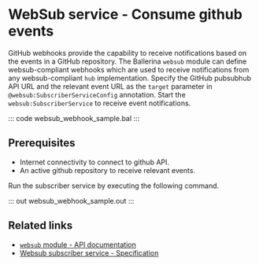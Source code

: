 # WebSub service - Consume github events

GitHub webhooks provide the capability to receive notifications based on the events in a GitHub repository. The Ballerina `websub` module can define websub-compliant webhooks which are used to receive notifications from any websub-compliant `hub` implementation. Specify the GitHub pubsubhub API URL and the relevant event URL as the `target` parameter in `@websub:SubscriberServiceConfig` annotation. Start the `websub:SubscriberService` to receive event notifications.

::: code websub_webhook_sample.bal :::

## Prerequisites
- Internet connectivity to connect to github API.
- An active github repository to receive relevant events. 

Run the subscriber service by executing the following command.

::: out websub_webhook_sample.out :::

## Related links
- [`websub` module - API documentation](https://lib.ballerina.io/ballerina/websub/latest/)
- [Websub subscriber service - Specification](https://ballerina.io/spec/websub/#22-subscriber-service)
